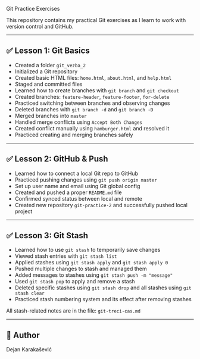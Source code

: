  Git Practice Exercises

This repository contains my practical Git exercises as I learn to work with version control and GitHub.

---

## ✅ Lesson 1: Git Basics

- Created a folder `git_vezba_2`
- Initialized a Git repository
- Created basic HTML files: `home.html`, `about.html`, and `help.html`
- Staged and committed files
- Learned how to create branches with `git branch` and `git checkout`
- Created branches: `feature-header`, `feature-footer`, `for-delete`
- Practiced switching between branches and observing changes
- Deleted branches with `git branch -d` and `git branch -D`
- Merged branches into `master`
- Handled merge conflicts using `Accept Both Changes`
- Created conflict manually using `hamburger.html` and resolved it
- Practiced creating and merging branches safely

---

## ✅ Lesson 2: GitHub & Push

- Learned how to connect a local Git repo to GitHub
- Practiced pushing changes using `git push origin master`
- Set up user name and email using Git global config
- Created and pushed a proper `README.md` file
- Confirmed synced status between local and remote
- Created new repository `git-practice-2` and successfully pushed local project

---

## ✅ Lesson 3: Git Stash

- Learned how to use `git stash` to temporarily save changes
- Viewed stash entries with `git stash list`
- Applied stashes using `git stash apply` and `git stash apply 0`
- Pushed multiple changes to stash and managed them
- Added messages to stashes using `git stash push -m "message"`
- Used `git stash pop` to apply and remove a stash
- Deleted specific stashes using `git stash drop` and all stashes using `git stash clear`
- Practiced stash numbering system and its effect after removing stashes

All stash-related notes are in the file: `git-treci-cas.md`

---

## 🔗 Author

Dejan Karakašević  